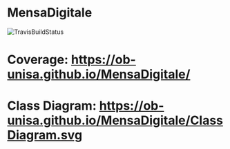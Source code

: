 # MensaDigitale
![TravisBuildStatus](https://www.travis-ci.com/OB-UNISA/MensaDigitale.svg?token=DRwbyQ7m4WitXGz6KtsW&branch=main)

# Coverage:  https://ob-unisa.github.io/MensaDigitale/

# Class Diagram:  https://ob-unisa.github.io/MensaDigitale/ClassDiagram.svg
